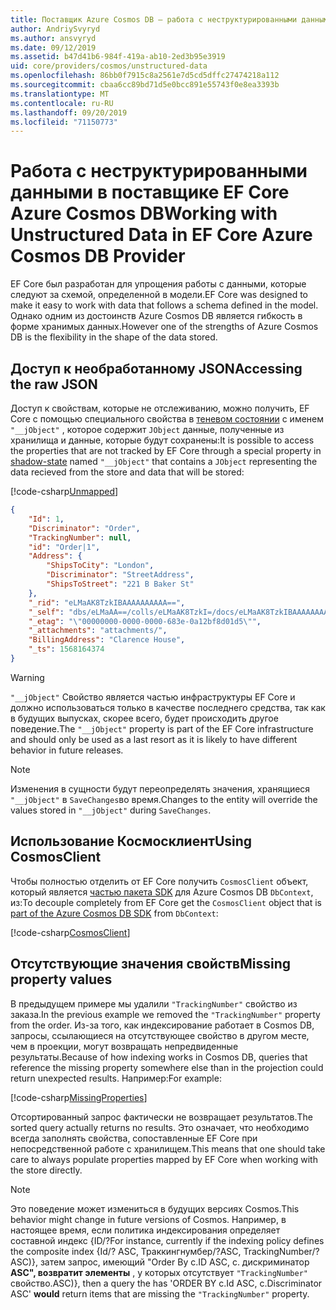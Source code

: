 ```yaml
---
title: Поставщик Azure Cosmos DB — работа с неструктурированными данными — EF Core
author: AndriySvyryd
ms.author: ansvyryd
ms.date: 09/12/2019
ms.assetid: b47d41b6-984f-419a-ab10-2ed3b95e3919
uid: core/providers/cosmos/unstructured-data
ms.openlocfilehash: 86bb0f7915c8a2561e7d5cd5dffc27474218a112
ms.sourcegitcommit: cbaa6cc89bd71d5e0bcc891e55743f0e8ea3393b
ms.translationtype: MT
ms.contentlocale: ru-RU
ms.lasthandoff: 09/20/2019
ms.locfileid: "71150773"
---
```

# <a name="working-with-unstructured-data-in-ef-core-azure-cosmos-db-provider"></a><span data-ttu-id="07e32-102">Работа с неструктурированными данными в поставщике EF Core Azure Cosmos DB</span><span class="sxs-lookup"><span data-stu-id="07e32-102">Working with Unstructured Data in EF Core Azure Cosmos DB Provider</span></span>

<span data-ttu-id="07e32-103">EF Core был разработан для упрощения работы с данными, которые следуют за схемой, определенной в модели.</span><span class="sxs-lookup"><span data-stu-id="07e32-103">EF Core was designed to make it easy to work with data that follows a schema defined in the model.</span></span> <span data-ttu-id="07e32-104">Однако одним из достоинств Azure Cosmos DB является гибкость в форме хранимых данных.</span><span class="sxs-lookup"><span data-stu-id="07e32-104">However one of the strengths of Azure Cosmos DB is the flexibility in the shape of the data stored.</span></span>

## <a name="accessing-the-raw-json"></a><span data-ttu-id="07e32-105">Доступ к необработанному JSON</span><span class="sxs-lookup"><span data-stu-id="07e32-105">Accessing the raw JSON</span></span>

<span data-ttu-id="07e32-106">Доступ к свойствам, которые не отслеживанию, можно получить, EF Core с помощью специального свойства в [теневом состоянии](../../modeling/shadow-properties.md) с именем `"__jObject"` , которое содержит `JObject` данные, полученные из хранилища и данные, которые будут сохранены:</span><span class="sxs-lookup"><span data-stu-id="07e32-106">It is possible to access the properties that are not tracked by EF Core through a special property in [shadow-state](../../modeling/shadow-properties.md) named `"__jObject"` that contains a `JObject` representing the data recieved from the store and data that will be stored:</span></span>

[!code-csharp[Unmapped](../../../../samples/core/Cosmos/UnstructuredData/Sample.cs?highlight=21-23&name=Unmapped)]

``` json
{
    "Id": 1,
    "Discriminator": "Order",
    "TrackingNumber": null,
    "id": "Order|1",
    "Address": {
        "ShipsToCity": "London",
        "Discriminator": "StreetAddress",
        "ShipsToStreet": "221 B Baker St"
    },
    "_rid": "eLMaAK8TzkIBAAAAAAAAAA==",
    "_self": "dbs/eLMaAA==/colls/eLMaAK8TzkI=/docs/eLMaAK8TzkIBAAAAAAAAAA==/",
    "_etag": "\"00000000-0000-0000-683e-0a12bf8d01d5\"",
    "_attachments": "attachments/",
    "BillingAddress": "Clarence House",
    "_ts": 1568164374
}
```

> [!WARNING]
> <span data-ttu-id="07e32-107">`"__jObject"` Свойство является частью инфраструктуры EF Core и должно использоваться только в качестве последнего средства, так как в будущих выпусках, скорее всего, будет происходить другое поведение.</span><span class="sxs-lookup"><span data-stu-id="07e32-107">The `"__jObject"` property is part of the EF Core infrastructure and should only be used as a last resort as it is likely to have different behavior in future releases.</span></span>

> [!NOTE]
> <span data-ttu-id="07e32-108">Изменения в сущности будут переопределять значения, хранящиеся `"__jObject"` в `SaveChanges`во время.</span><span class="sxs-lookup"><span data-stu-id="07e32-108">Changes to the entity will override the values stored in `"__jObject"` during `SaveChanges`.</span></span>

## <a name="using-cosmosclient"></a><span data-ttu-id="07e32-109">Использование Космосклиент</span><span class="sxs-lookup"><span data-stu-id="07e32-109">Using CosmosClient</span></span>

<span data-ttu-id="07e32-110">Чтобы полностью отделить от EF Core получить `CosmosClient` объект, который является [частью пакета SDK](https://docs.microsoft.com/en-us/azure/cosmos-db/sql-api-get-started) для Azure Cosmos DB `DbContext`, из:</span><span class="sxs-lookup"><span data-stu-id="07e32-110">To decouple completely from EF Core get the `CosmosClient` object that is [part of the Azure Cosmos DB SDK](https://docs.microsoft.com/en-us/azure/cosmos-db/sql-api-get-started) from `DbContext`:</span></span>

[!code-csharp[CosmosClient](../../../../samples/core/Cosmos/UnstructuredData/Sample.cs?highlight=3&name=CosmosClient)]

## <a name="missing-property-values"></a><span data-ttu-id="07e32-111">Отсутствующие значения свойств</span><span class="sxs-lookup"><span data-stu-id="07e32-111">Missing property values</span></span>

<span data-ttu-id="07e32-112">В предыдущем примере мы удалили `"TrackingNumber"` свойство из заказа.</span><span class="sxs-lookup"><span data-stu-id="07e32-112">In the previous example we removed the `"TrackingNumber"` property from the order.</span></span> <span data-ttu-id="07e32-113">Из-за того, как индексирование работает в Cosmos DB, запросы, ссылающиеся на отсутствующее свойство в другом месте, чем в проекции, могут возвращать непредвиденные результаты.</span><span class="sxs-lookup"><span data-stu-id="07e32-113">Because of how indexing works in Cosmos DB, queries that reference the missing property somewhere else than in the projection could return unexpected results.</span></span> <span data-ttu-id="07e32-114">Например:</span><span class="sxs-lookup"><span data-stu-id="07e32-114">For example:</span></span>

[!code-csharp[MissingProperties](../../../../samples/core/Cosmos/UnstructuredData/Sample.cs?name=MissingProperties)]

<span data-ttu-id="07e32-115">Отсортированный запрос фактически не возвращает результатов.</span><span class="sxs-lookup"><span data-stu-id="07e32-115">The sorted query actually returns no results.</span></span> <span data-ttu-id="07e32-116">Это означает, что необходимо всегда заполнять свойства, сопоставленные EF Core при непосредственной работе с хранилищем.</span><span class="sxs-lookup"><span data-stu-id="07e32-116">This means that one should take care to always populate properties mapped by EF Core when working with the store directly.</span></span>

> [!NOTE]
> <span data-ttu-id="07e32-117">Это поведение может измениться в будущих версиях Cosmos.</span><span class="sxs-lookup"><span data-stu-id="07e32-117">This behavior might change in future versions of Cosmos.</span></span> <span data-ttu-id="07e32-118">Например, в настоящее время, если политика индексирования определяет составной индекс {ID/?</span><span class="sxs-lookup"><span data-stu-id="07e32-118">For instance, currently if the indexing policy defines the composite index {Id/?</span></span> <span data-ttu-id="07e32-119">ASC, Траккингнумбер/?</span><span class="sxs-lookup"><span data-stu-id="07e32-119">ASC, TrackingNumber/?</span></span> <span data-ttu-id="07e32-120">ASC)}, затем запрос, имеющий "Order By c.ID ASC, c. дискриминатор __ASC", возвратит элементы__ , у которых отсутствует `"TrackingNumber"` свойство.</span><span class="sxs-lookup"><span data-stu-id="07e32-120">ASC)}, then a query the has 'ORDER BY c.Id ASC, c.Discriminator ASC' __would__ return items that are missing the `"TrackingNumber"` property.</span></span>